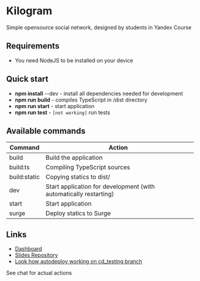 # Kilogram

Simple opensource social network, designed by students in Yandex Course

## Requirements

* You need NodeJS to be installed on your device

## Quick start
* **npm install** --dev - install all dependencies needed for development
* **npm run build** - compiles TypeScript in /dist directory
* **npm run start** - start application
* **npm run test** - `[not working]` run tests

## Available commands

| Command | Action |
| ------------- | ------------- |
| build | Build the application |
| build:ts | Compiling TypeScript sources |
| build:static | Copying statics to dist/ |
| dev | Start application for development (with automatically restarting) |
| start | Start application |
| surge | Deploy statics to Surge |

## Links

* [Dashboard](https://trello.com/b/xUnRQrQE/kilogram)
* [Slides Repository](https://github.com/urfu-2020/slides)
* [Look how autodeploy working on cd_testing branch](https://kilogramcd-team4.herokuapp.com/)

See chat for actual actions
